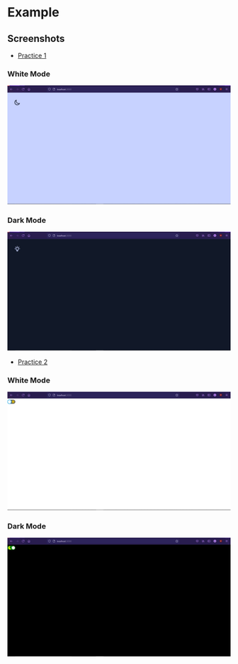 # Example


## Screenshots
 - [Practice 1](https://github.com/awakutu/next-tailwind-darkmode/tree/mode-1)
### White Mode
<p align="center">
<img src="screenshoot/White Mode 1.jpg" width="600xpx">
</p>

### Dark Mode
<p align="center">
<img src="screenshoot/Dark Mode 1.jpg" width="600xpx">
</p>

- [Practice 2](https://github.com/awakutu/next-tailwind-darkmode/tree/mode-2)
### White Mode
<p align="center">
<img src="screenshoot/White Mode 2.jpg" width="600xpx">
</p>

### Dark Mode
<p align="center">
<img src="screenshoot/Dark Mode 2.jpg" width="600xpx">
</p>
